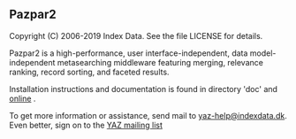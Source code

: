 ## Pazpar2

Copyright (C) 2006-2019 Index Data.
See the file LICENSE for details.

Pazpar2 is a high-performance, user interface-independent, data
model-independent metasearching middleware featuring merging, relevance
ranking, record sorting, and faceted results.

Installation instructions and documentation is found in directory 'doc' and
[online](http://www.indexdata.com/pazpar2/doc) .

To get more information or assistance, send mail to yaz-help@indexdata.dk.
Even better, sign on to the
[YAZ mailing list](http://lists.indexdata.dk/cgi-bin/mailman/listinfo/yazlist)
